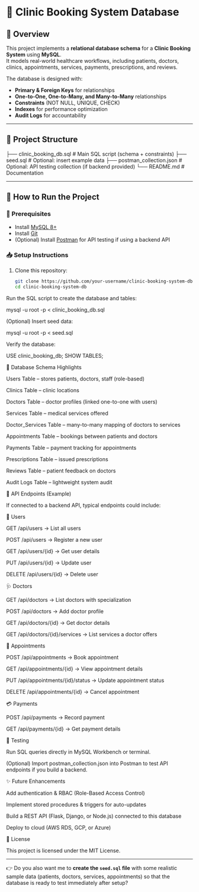 # 🏥 Clinic Booking System Database

## 📖 Overview
This project implements a **relational database schema** for a **Clinic Booking System** using **MySQL**.  
It models real-world healthcare workflows, including patients, doctors, clinics, appointments, services, payments, prescriptions, and reviews.

The database is designed with:
- **Primary & Foreign Keys** for relationships
- **One-to-One, One-to-Many, and Many-to-Many** relationships
- **Constraints** (NOT NULL, UNIQUE, CHECK)
- **Indexes** for performance optimization
- **Audit Logs** for accountability

---

## 📂 Project Structure
├── clinic_booking_db.sql # Main SQL script (schema + constraints)
├── seed.sql # Optional: insert example data
├── postman_collection.json # Optional: API testing collection (if backend provided)
└── README.md # Documentation


---

## 🚀 How to Run the Project

### 🔧 Prerequisites
- Install [MySQL 8+](https://dev.mysql.com/downloads/)
- Install [Git](https://git-scm.com/)
- (Optional) Install [Postman](https://www.postman.com/) for API testing if using a backend API

### 📥 Setup Instructions
1. Clone this repository:
   ```bash
   git clone https://github.com/your-username/clinic-booking-system-db.git
   cd clinic-booking-system-db


Run the SQL script to create the database and tables:

mysql -u root -p < clinic_booking_db.sql


(Optional) Insert seed data:

mysql -u root -p < seed.sql


Verify the database:

USE clinic_booking_db;
SHOW TABLES;

📌 Database Schema Highlights

Users Table – stores patients, doctors, staff (role-based)

Clinics Table – clinic locations

Doctors Table – doctor profiles (linked one-to-one with users)

Services Table – medical services offered

Doctor_Services Table – many-to-many mapping of doctors to services

Appointments Table – bookings between patients and doctors

Payments Table – payment tracking for appointments

Prescriptions Table – issued prescriptions

Reviews Table – patient feedback on doctors

Audit Logs Table – lightweight system audit

📡 API Endpoints (Example)

If connected to a backend API, typical endpoints could include:

👤 Users

GET /api/users → List all users

POST /api/users → Register a new user

GET /api/users/{id} → Get user details

PUT /api/users/{id} → Update user

DELETE /api/users/{id} → Delete user

🩺 Doctors

GET /api/doctors → List doctors with specialization

POST /api/doctors → Add doctor profile

GET /api/doctors/{id} → Get doctor details

GET /api/doctors/{id}/services → List services a doctor offers

📅 Appointments

POST /api/appointments → Book appointment

GET /api/appointments/{id} → View appointment details

PUT /api/appointments/{id}/status → Update appointment status

DELETE /api/appointments/{id} → Cancel appointment

💳 Payments

POST /api/payments → Record payment

GET /api/payments/{id} → Get payment details

🧪 Testing

Run SQL queries directly in MySQL Workbench or terminal.

(Optional) Import postman_collection.json into Postman to test API endpoints if you build a backend.

✨ Future Enhancements

Add authentication & RBAC (Role-Based Access Control)

Implement stored procedures & triggers for auto-updates

Build a REST API (Flask, Django, or Node.js) connected to this database

Deploy to cloud (AWS RDS, GCP, or Azure)

📜 License

This project is licensed under the MIT License.


---

👉 Do you also want me to **create the `seed.sql` file** with some realistic sample data (patients, doctors, services, appointments) so that the database is ready to test immediately after setup?
